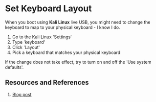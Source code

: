 # Set Keyboard Layout

When you boot using **Kali Linux** live USB, you might need to change the keyboard to map to your physical keyboard - I know I do.

1. Go to the Kali Linux 'Settings'
2. Type 'keyboard'
3. Click 'Layout'
4. Pick a keyboard that matches your physical keyboard

If the change does not take effect, try to turn on and off the 'Use system defaults'.

## Resources and References

1. [Blog post](https://mayadevbe.me/posts/linux_keyboard_layout/)
